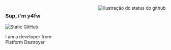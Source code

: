 <img align='right' src="https://github-readme-stats.vercel.app/api?username=tecniccomsono&show_icons=true&title_color=783c00&text_color=af552e&icon_color=783c00&bg_color=f8efd4&cache_seconds=2300" alt="ilustração do status do github">

### Sup, i'm y4fw

<img src="https://img.shields.io/static/v1?label=Overview&message=SEUNOME&color=f8efd4&style=for-the-badge&logo=GitHub" alt="Static GitHub">

<p>I am a developer from<br/> Platform Destroyer</p>
